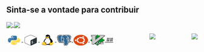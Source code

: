 ## Sinta-se a vontade para contribuir
<div>
  <a href="https://github.com/0zob">
  <img height="180em" align="center" src="https://github-readme-stats.vercel.app/api?username=0zob&show_icons=true&theme=dark&include_all_commits=true&count_private=true"/>
  <img height="180em" align="center"  src="https://github-readme-stats.vercel.app/api/top-langs/?username=0zob&layout=compact&langs_count=7&theme=dark"/>
</div>
</div>
<div style="display: flex; justify-content: space-between; align-items: center;"><br>
  <img align="center" display="flex" alt="enzo-python" height="30" width="40" src="https://raw.githubusercontent.com/devicons/devicon/master/icons/python/python-original.svg">
  <img align="center" alt="enzo-bash" height="30" width="40" src="https://raw.githubusercontent.com/devicons/devicon/master/icons/bash/bash-original.svg">
  <img align="center" alt="enzo-bash" height="30" width="40" src="https://raw.githubusercontent.com/devicons/devicon/master/icons/linux/linux-original.svg">
  <img align="center" alt="enzo-bash" height="30" width="40" src="https://raw.githubusercontent.com/devicons/devicon/master/icons/postgresql/postgresql-original.svg">
  <img align="center" alt="enzo-bash" height="30" width="40" src="https://raw.githubusercontent.com/devicons/devicon/master/icons/ubuntu/ubuntu-plain.svg">
  <img align="center" alt="enzo-bash" height="30" width="40" src="https://raw.githubusercontent.com/devicons/devicon/master/icons/vim/vim-original.svg">
  ##
  <a href = "mailto:enzotorres969@gmail.com"><img src="https://img.shields.io/badge/-Gmail-%23333?style=for-the-badge&logo=gmail&logoColor=white" target="_blank"></a>
  <a href="https://www.linkedin.com/in/enzo-torres-41a117199/" target="_blank"><img src="https://img.shields.io/badge/-LinkedIn-%230077B5?style=for-the-badge&logo=linkedin&logoColor=white" target="_blank"></a> 
</div>
  

